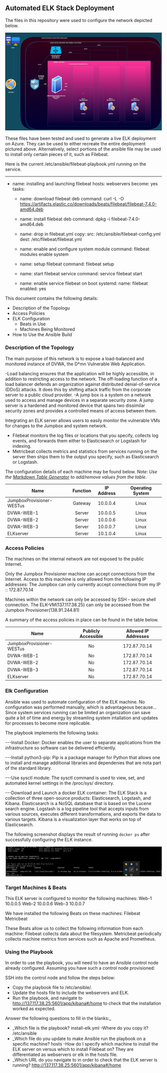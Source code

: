 ## Automated ELK Stack Deployment

The files in this repository were used to configure the network depicted below.

![alt text](https://github.com/vavakjd/cybersecurity/blob/main/clouddiagram.png)

These files have been tested and used to generate a live ELK deployment on Azure. They can be used to either recreate the entire deployment pictured above. Alternatively, select portions of the ansible file may be used to install only certain pieces of it, such as Filebeat.

Here is the current /etc/ansible/filebeat-playbook.yml running on the service.

---
- name: installing and launching filebeat
  hosts: webservers
  become: yes
  tasks:

  - name: download filebeat deb
    command: curl -L -O https://artifacts.elastic.co/downloads/beats/filebeat/filebeat-7.4.0-amd64.deb

  - name: install filebeat deb
    command: dpkg -i filebeat-7.4.0-amd64.deb

  - name: drop in filebeat.yml
    copy:
      src: /etc/ansible/filebeat-config.yml
      dest: /etc/filebeat/filebeat.yml

  - name: enable and configure system module
    command: filebeat modules enable system

  - name: setup filebeat
    command: filebeat setup

  - name: start filebeat service
    command: service filebeat start

  - name: enable service filebeat on boot
    systemd:
      name: filebeat
      enabled: yes


This document contains the following details:
- Description of the Topologu
- Access Policies
- ELK Configuration
  - Beats in Use
  - Machines Being Monitored
- How to Use the Ansible Build


### Description of the Topology

The main purpose of this network is to expose a load-balanced and monitored instance of DVWA, the D*mn Vulnerable Web Application.

-Load balancing ensures that the application will be highly accessible, in addition to restricting access to the network.  The off-loading function of a load balancer defends an organization against distributed denial-of-service (DDoS) attacks. It does this by shifting attack traffic from the corporate server to a public cloud provider. 
-A jump box is a system on a network used to access and manage devices in a separate security zone. A jump server is a hardened and monitored device that spans two dissimilar security zones and provides a controlled means of access between them.

Integrating an ELK server allows users to easily monitor the vulnerable VMs for changes to the Jumpbox and system network.
- Filebeat monitors the log files or locations that you specify, collects log events, and forwards them either to Elasticsearch or Logstash for indexing.
- Metricbeat collects metrics and statistics from services running on the server then ships them to the output you specify, such as Elasticsearch or Logstash.

The configuration details of each machine may be found below.
_Note: Use the [Markdown Table Generator](http://www.tablesgenerator.com/markdown_tables) to add/remove values from the table_.

| Name                           | Function       | IP Address         | Operating System          |
| ------------------------------ | :------------: | :----------------: | :-----------------------: |
| JumpboxProvisioner-WESTus      | Gateway        |  10.0.0.4          | Linux                     |
| DVWA-WEB-1                     | Server         |  10.0.0.5          | Linux                     |
| DVWA-WEB-2                     | Server         |  10.0.0.6          | Linux                     |
| DVWA-WEB-3                     | Server         |  10.0.0.7          | Linux                     |
| ELKserver                      | Server         |  10.1.0.4          | Linux                     |

### Access Policies

The machines on the internal network are not exposed to the public Internet. 

Only the Jumpbox Provisioner machine can accept connections from the Internet. Access to this machine is only allowed from the following IP addresses:
The Jumpbox can only currently accept connections from my IP :: 172.87.70.14

Machines within the network can only be accessed by SSH - secure shell connection.
The ELK-VM(137.117.38.25) can only be accessed from the Jumpbox Provisioner(138.91.244.81)

A summary of the access policies in place can be found in the table below.

| Name                               | Publicly Accessible         | Allowed IP Addresses |
| ---------------------------------- | :-------------------------: | :------------------: |
| JumpboxProvisioner-WESTus          | No                          |  172.87.70.14        |
| DVWA-WEB-1                         | No                          |  172.87.70.14        |
| DVWA-WEB-2                         | No                          |  172.87.70.14        |
| DVWA-WEB-3                         | No                          |  172.87.70.14        |
| ELKserver                          | No                          |  172.87.70.14        |

### Elk Configuration

Ansible was used to automate configuration of the ELK machine. No configuration was performed manually, which is advantageous because...
Since system services running can be limited an organization can save quite a bit of time and energy by streamling system intallation and updates for processes to become more replicable.

The playbook implements the following tasks:

---Install Docker:  Docker enables the user to separate applications from the infrastructure so software can be delivered efficiently.

---Install python3-pip:  Pip is a package manager for Python that allows one to install and manage additional libraries and dependenies that are nota part of the standard library.

---Use sysctl module:  The sysctl command is used to view, set, and automated kernel settings in the /proc/sys/ directory.

---Download and Launch a docker ELK container: The ELK Stack is a collection of three open-source products: Elasticsearch, Logstash, and Kibana. Elasticsearch is a NoSQL database that is based on      the Lucene search engine. Logstash is a log pipeline tool that accepts inputs from various sources, executes different transformations, and exports the data to various targets. Kibana is a          visualization layer that works on top of Elasticsearch.

The following screenshot displays the result of running `docker ps` after successfully configuring the ELK instance.

![alt text](https://github.com/vavakjd/cybersecurity/blob/main/commandimage.png)

### Target Machines & Beats
This ELK server is configured to monitor the following machines:
Web-1 10.0.0.5
Web-2 10.0.0.6
Web-3 10.0.0.7

We have installed the following Beats on these machines:
Filebeat
Metricbeat

These Beats allow us to collect the following information from each machine:
 Filebeat collects data about the filesystem.
 Metricbeat periodically collects machine metrics from services such as Apache and Prometheus.

### Using the Playbook
In order to use the playbook, you will need to have an Ansible control node already configured. Assuming you have such a control node provisioned: 

SSH into the control node and follow the steps below:
- Copy the playbook file to /etc/ansible/.
- Update the hosts file to include the webservers and ELK.
- Run the playbook, and navigate to http://137.117.38.25:5601/app/kibana#/home to check that the installation worked as expected.

Answer the following questions to fill in the blanks:_
- _Which file is the playbook?  install-elk.yml
 -Where do you copy it?  /etc/ansible
- _Which file do you update to make Ansible run the playbook on a specific machine?  hosts
 -How do I specify which machine to install the ELK server on versus which to install Filebeat on?  They are differentiated as webservers or elk in the hosts file.
- _Which URL do you navigate to in order to check that the ELK server is running?  http://137.117.38.25:5601/app/kibana#/home

